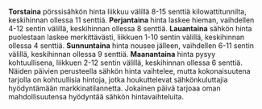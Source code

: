 **Torstaina** pörssisähkön hinta liikkuu välillä 8-15 senttiä kilowattitunnilta, keskihinnan ollessa 11 senttiä. **Perjantaina** hinta laskee hieman, vaihdellen 4-12 sentin välillä, keskihinnan ollessa 8 senttiä. **Lauantaina** sähkön hinta puolestaan laskee merkittävästi, liikkuen 1-10 sentin välillä, keskihinnan ollessa 4 senttiä. **Sunnuntaina** hinta nousee jälleen, vaihdellen 6-11 sentin välillä, keskihinnan ollessa 9 senttiä. **Maanantaina** hinta pysyy kohtuullisena, liikkuen 2-12 sentin välillä, keskihinnan ollessa 6 senttiä. Näiden päivien perusteella sähkön hinta vaihtelee, mutta kokonaisuutena tarjolla on kohtuullisia hintoja, jotka houkuttelevat sähkönkuluttajia hyödyntämään markkinatilannetta. Jokainen päivä tarjoaa oman mahdollisuutensa hyödyntää sähkön hintavaihteluita.